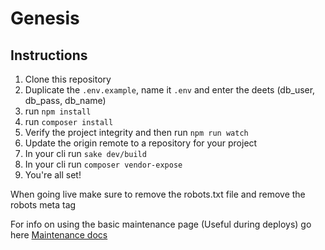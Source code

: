 # Genesis

## Instructions
1. Clone this repository
2. Duplicate the `.env.example`, name it `.env` and enter the deets (db_user, db_pass, db_name)
3. run `npm install`
4. run `composer install`
5. Verify the project integrity and then run `npm run watch`
6. Update the origin remote to a repository for your project
7. In your cli run `sake dev/build`
8. In your cli run `composer vendor-expose`
9. You're all set!

When going live make sure to remove the robots.txt file and remove the robots meta tag


For info on using the basic maintenance page (Useful during deploys) go here [Maintenance docs](docs/MAINTENANCE.md)


